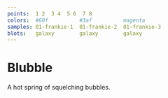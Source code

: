 ```yaml
---
points:  1 2  3 4  5 6  7 8
colors:  #60f          #3af          magenta
samples: 01-frankie-1  01-frankie-2  01-frankie-3
blots:   galaxy        galaxy        galaxy
---
```


Blubble
=======

A hot spring of squelching bubbles. 